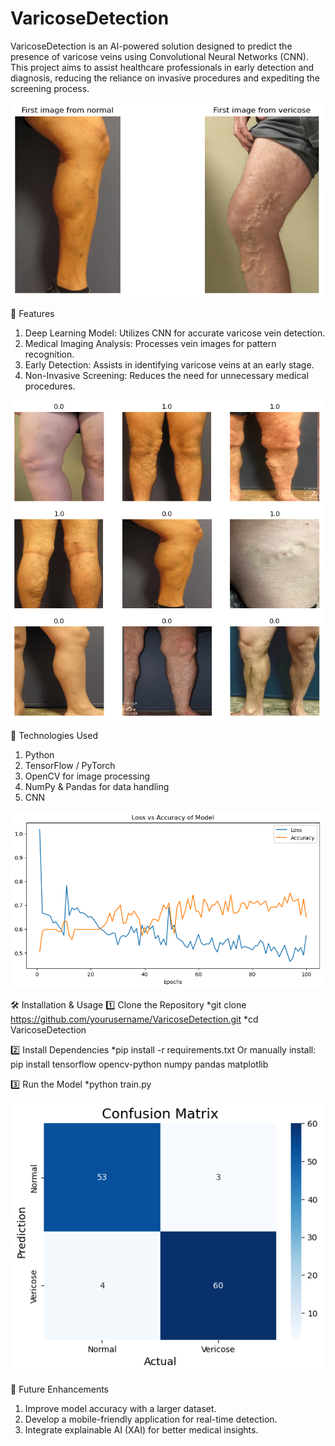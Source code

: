 # VaricoseDetection
VaricoseDetection is an AI-powered solution designed to predict the presence of varicose veins using Convolutional Neural Networks (CNN). This project aims to assist healthcare professionals in early detection and diagnosis, reducing the reliance on invasive procedures and expediting the screening process.

<img src="download.png" alt="ADAS-PeVision Demo" width="500">


🚀 Features
1. Deep Learning Model: Utilizes CNN for accurate varicose vein detection.
2. Medical Imaging Analysis: Processes vein images for pattern recognition.
3. Early Detection: Assists in identifying varicose veins at an early stage.
4. Non-Invasive Screening: Reduces the need for unnecessary medical procedures.

<img src="download-1.png" alt="ADAS-PeVision Demo" width="500">

🔧 Technologies Used
1. Python
2. TensorFlow / PyTorch
3. OpenCV for image processing
4. NumPy & Pandas for data handling
5. CNN

<img src="download-2.png" alt="ADAS-PeVision Demo" width="500">

🛠 Installation & Usage
1️⃣ Clone the Repository
*git clone https://github.com/yourusername/VaricoseDetection.git
*cd VaricoseDetection

2️⃣ Install Dependencies
*pip install -r requirements.txt
Or manually install:
pip install tensorflow opencv-python numpy pandas matplotlib

3️⃣ Run the Model
*python train.py

<img src="download-3.png" alt="ADAS-PeVision Demo" width="500">

📌 Future Enhancements
1. Improve model accuracy with a larger dataset.
2. Develop a mobile-friendly application for real-time detection.
3. Integrate explainable AI (XAI) for better medical insights.

